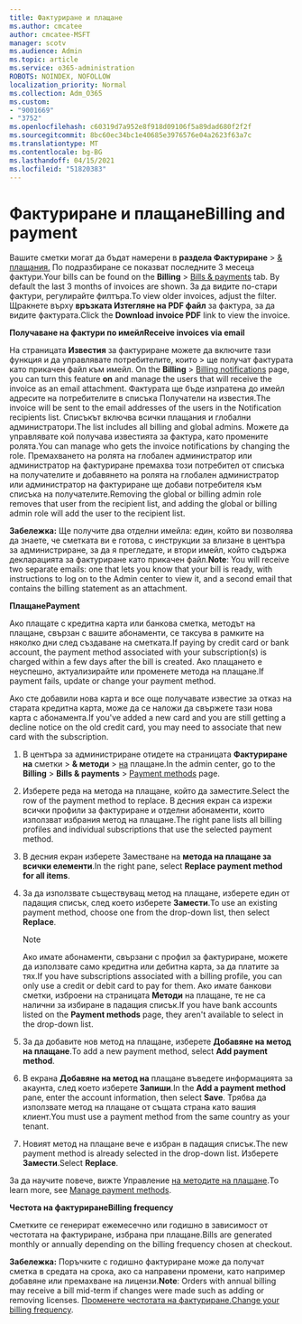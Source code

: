 ```yaml
---
title: Фактуриране и плащане
ms.author: cmcatee
author: cmcatee-MSFT
manager: scotv
ms.audience: Admin
ms.topic: article
ms.service: o365-administration
ROBOTS: NOINDEX, NOFOLLOW
localization_priority: Normal
ms.collection: Adm_O365
ms.custom:
- "9001669"
- "3752"
ms.openlocfilehash: c60319d7a952e8f918d09106f5a89dad680f2f2f
ms.sourcegitcommit: 8bc60ec34bc1e40685e3976576e04a2623f63a7c
ms.translationtype: MT
ms.contentlocale: bg-BG
ms.lasthandoff: 04/15/2021
ms.locfileid: "51820383"
---
```

# <a name="billing-and-payment"></a><span data-ttu-id="79a9e-102">Фактуриране и плащане</span><span class="sxs-lookup"><span data-stu-id="79a9e-102">Billing and payment</span></span>

<span data-ttu-id="79a9e-103">Вашите сметки могат да бъдат намерени в **раздела Фактуриране**  >  [& плащания.](https://go.microsoft.com/fwlink/p/?linkid=848039)  По подразбиране се показват последните 3 месеца фактури.</span><span class="sxs-lookup"><span data-stu-id="79a9e-103">Your bills can be found on the **Billing** > [Bills & payments](https://go.microsoft.com/fwlink/p/?linkid=848039) tab.  By default the last 3 months of invoices are shown.</span></span>  <span data-ttu-id="79a9e-104">За да видите по-стари фактури, регулирайте филтъра.</span><span class="sxs-lookup"><span data-stu-id="79a9e-104">To view older invoices, adjust the filter.</span></span>  <span data-ttu-id="79a9e-105">Щракнете върху **връзката Изтегляне на PDF файл** за фактура, за да видите фактурата.</span><span class="sxs-lookup"><span data-stu-id="79a9e-105">Click the **Download invoice PDF** link to view the invoice.</span></span>

<span data-ttu-id="79a9e-106">**Получаване на фактури по имейл**</span><span class="sxs-lookup"><span data-stu-id="79a9e-106">**Receive invoices via email**</span></span>

<span data-ttu-id="79a9e-107">На страницата **Известия** за фактуриране можете да включите тази функция и да управлявате потребителите, които  >  [](https://go.microsoft.com/fwlink/p/?linkid=853212) ще получат фактурата като прикачен файл към имейл. </span><span class="sxs-lookup"><span data-stu-id="79a9e-107">On the **Billing** > [Billing notifications](https://go.microsoft.com/fwlink/p/?linkid=853212) page, you can turn this feature **on** and manage the users that will receive the invoice as an email attachment.</span></span> <span data-ttu-id="79a9e-108">Фактурата ще бъде изпратена до имейл адресите на потребителите в списъка Получатели на известия.</span><span class="sxs-lookup"><span data-stu-id="79a9e-108">The invoice will be sent to the email addresses of the users in the Notification recipients list.</span></span> <span data-ttu-id="79a9e-109">Списъкът включва всички плащания и глобални администратори.</span><span class="sxs-lookup"><span data-stu-id="79a9e-109">The list includes all billing and global admins.</span></span>  <span data-ttu-id="79a9e-110">Можете да управлявате кой получава известията за фактура, като промените ролята.</span><span class="sxs-lookup"><span data-stu-id="79a9e-110">You can manage who gets the invoice notifications by changing the role.</span></span>  <span data-ttu-id="79a9e-111">Премахването на ролята на глобален администратор или администратор на фактуриране премахва този потребител от списъка на получателите и добавянето на ролята на глобален администратор или администратор на фактуриране ще добави потребителя към списъка на получателите.</span><span class="sxs-lookup"><span data-stu-id="79a9e-111">Removing the global or billing admin role removes that user from the recipient list, and adding the global or billing admin role will add the user to the recipient list.</span></span>

<span data-ttu-id="79a9e-112">**Забележка:** Ще получите два отделни имейла: един, който ви позволява да знаете, че сметката ви е готова, с инструкции за влизане в центъра за администриране, за да я прегледате, и втори имейл, който съдържа декларацията за фактуриране като прикачен файл.</span><span class="sxs-lookup"><span data-stu-id="79a9e-112">**Note**: You will receive two separate emails: one that lets you know that your bill is ready, with instructions to log on to the Admin center to view it, and a second email that contains the billing statement as an attachment.</span></span>

<span data-ttu-id="79a9e-113">**Плащане**</span><span class="sxs-lookup"><span data-stu-id="79a9e-113">**Payment**</span></span>

<span data-ttu-id="79a9e-114">Ако плащате с кредитна карта или банкова сметка, методът на плащане, свързан с вашите абонаменти, се таксува в рамките на няколко дни след създаване на сметката.</span><span class="sxs-lookup"><span data-stu-id="79a9e-114">If paying by credit card or bank account, the payment method associated with your subscription(s) is charged within a few days after the bill is created.</span></span> <span data-ttu-id="79a9e-115">Ако плащането е неуспешно, актуализирайте или променете метода на плащане.</span><span class="sxs-lookup"><span data-stu-id="79a9e-115">If payment fails, update or change your payment method.</span></span>

<span data-ttu-id="79a9e-116">Ако сте добавили нова карта и все още получавате известие за отказ на старата кредитна карта, може да се наложи да свържете тази нова карта с абонамента.</span><span class="sxs-lookup"><span data-stu-id="79a9e-116">If you've added a new card and you are still getting a decline notice on the old credit card, you may need to associate that new card with the subscription.</span></span>

1. <span data-ttu-id="79a9e-117">В центъра за администриране отидете на страницата **Фактуриране на** сметки  >  **& методи**  >  [на](https://go.microsoft.com/fwlink/p/?linkid=2018806) плащане.</span><span class="sxs-lookup"><span data-stu-id="79a9e-117">In the admin center, go to the **Billing** > **Bills & payments** > [Payment methods](https://go.microsoft.com/fwlink/p/?linkid=2018806) page.</span></span>

2. <span data-ttu-id="79a9e-118">Изберете реда на метода на плащане, който да заместите.</span><span class="sxs-lookup"><span data-stu-id="79a9e-118">Select the row of the payment method to replace.</span></span> <span data-ttu-id="79a9e-119">В десния екран са изрежи всички профили за фактуриране и отделни абонаменти, които използват избрания метод на плащане.</span><span class="sxs-lookup"><span data-stu-id="79a9e-119">The right pane lists all billing profiles and individual subscriptions that use the selected payment method.</span></span>

3. <span data-ttu-id="79a9e-120">В десния екран изберете Заместване на **метода на плащане за всички елементи**.</span><span class="sxs-lookup"><span data-stu-id="79a9e-120">In the right pane, select **Replace payment method for all items**.</span></span>

4. <span data-ttu-id="79a9e-121">За да използвате съществуващ метод на плащане, изберете един от падащия списък, след което изберете **Замести**.</span><span class="sxs-lookup"><span data-stu-id="79a9e-121">To use an existing payment method, choose one from the drop-down list, then select **Replace**.</span></span>

    > [!NOTE]
    > <span data-ttu-id="79a9e-122">Ако имате абонаменти, свързани с профил за фактуриране, можете да използвате само кредитна или дебитна карта, за да платите за тях.</span><span class="sxs-lookup"><span data-stu-id="79a9e-122">If you have subscriptions associated with a billing profile, you can only use a credit or debit card to pay for them.</span></span> <span data-ttu-id="79a9e-123">Ако имате банкови сметки, изброени на страницата **Методи** на плащане, те не са налични за избиране в падащия списък.</span><span class="sxs-lookup"><span data-stu-id="79a9e-123">If you have bank accounts listed on the **Payment methods** page, they aren't available to select in the drop-down list.</span></span>

5. <span data-ttu-id="79a9e-124">За да добавите нов метод на плащане, изберете **Добавяне на метод на плащане**.</span><span class="sxs-lookup"><span data-stu-id="79a9e-124">To add a new payment method, select **Add payment method**.</span></span>

6. <span data-ttu-id="79a9e-125">В екрана **Добавяне на метод на** плащане въведете информацията за акаунта, след което изберете **Запиши**.</span><span class="sxs-lookup"><span data-stu-id="79a9e-125">In the **Add a payment method** pane, enter the account information, then select **Save**.</span></span> <span data-ttu-id="79a9e-126">Трябва да използвате метод на плащане от същата страна като вашия клиент.</span><span class="sxs-lookup"><span data-stu-id="79a9e-126">You must use a payment method from the same country as your tenant.</span></span>

7. <span data-ttu-id="79a9e-127">Новият метод на плащане вече е избран в падащия списък.</span><span class="sxs-lookup"><span data-stu-id="79a9e-127">The new payment method is already selected in the drop-down list.</span></span> <span data-ttu-id="79a9e-128">Изберете **Замести**.</span><span class="sxs-lookup"><span data-stu-id="79a9e-128">Select **Replace**.</span></span>

<span data-ttu-id="79a9e-129">За да научите повече, вижте Управление [на методите на плащане](https://docs.microsoft.com/microsoft-365/commerce/billing-and-payments/manage-payment-methods).</span><span class="sxs-lookup"><span data-stu-id="79a9e-129">To learn more, see [Manage payment methods](https://docs.microsoft.com/microsoft-365/commerce/billing-and-payments/manage-payment-methods).</span></span>

<span data-ttu-id="79a9e-130">**Честота на фактуриране**</span><span class="sxs-lookup"><span data-stu-id="79a9e-130">**Billing frequency**</span></span>

<span data-ttu-id="79a9e-131">Сметките се генерират ежемесечно или годишно в зависимост от честотата на фактуриране, избрана при плащане.</span><span class="sxs-lookup"><span data-stu-id="79a9e-131">Bills are generated monthly or annually depending on the billing frequency chosen at checkout.</span></span>  

<span data-ttu-id="79a9e-132">**Забележка:** Поръчките с годишно фактуриране може да получат сметка в средата на срока, ако са направени промени, като например добавяне или премахване на лицензи.</span><span class="sxs-lookup"><span data-stu-id="79a9e-132">**Note**: Orders with annual billing may receive a bill mid-term if changes were made such as adding or removing licenses.</span></span> <span data-ttu-id="79a9e-133">[Променете честотата на фактуриране.](https://docs.microsoft.com/microsoft-365/commerce/billing-and-payments/change-payment-frequency)</span><span class="sxs-lookup"><span data-stu-id="79a9e-133">[Change your billing frequency](https://docs.microsoft.com/microsoft-365/commerce/billing-and-payments/change-payment-frequency).</span></span>
